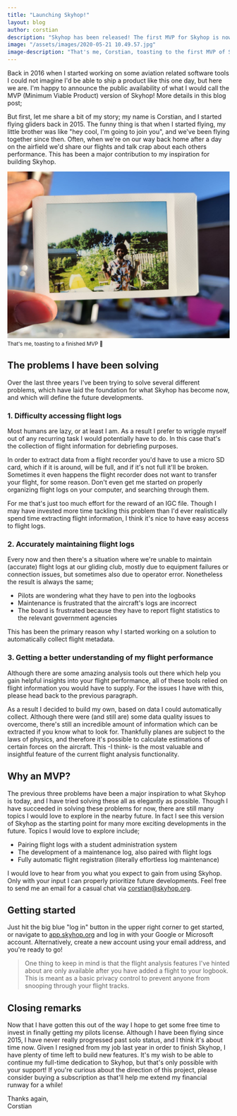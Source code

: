 ```yaml
---
title: "Launching Skyhop!"
layout: blog
author: corstian
description: "Skyhop has been released! The first MVP for Skyhop is now available for you to use. More information in this post ->"
image: "/assets/images/2020-05-21 10.49.57.jpg"
image-description: "That's me, Corstian, toasting to the first MVP of Skyhop"
---
```


Back in 2016 when I started working on some aviation related software tools I could not imagine I'd be able to ship a product like this one day, but here we are. I'm happy to announce the public availability of what I would call the MVP (Minimum Viable Product) version of Skyhop! More details in this blog post;


But first, let me share a bit of my story; my name is Corstian, and I started flying gliders back in 2015. The funny thing is that when I started flying, my little brother was like "hey cool, I'm going to join you", and we've been flying together since then. Often, when we're on our way back home after a day on the airfield we'd share our flights and talk crap about each others performance. This has been a major contribution to my inspiration for building Skyhop.

<img class="relative mx-auto rounded-lg shadow-lg my-10" src="/assets/images/2020-05-21 10.49.57.jpg" alt="Toasting to the release of the Skyhop minimum viable product" />
<small>That's me, toasting to a finished MVP 🥳</small>


## The problems I have been solving
Over the last three years I've been trying to solve several different problems, which have laid the foundation for what Skyhop has become now, and which will define the future developments.


### 1. Difficulty accessing flight logs
Most humans are lazy, or at least I am. As a result I prefer to wriggle myself out of any recurring task I would potentially have to do. In this case that's the collection of flight information for debriefing purposes.

In order to extract data from a flight recorder you'd have to use a micro SD card, which if it is around, will be full, and if it's not full it'll be broken. Sometimes it even happens the flight recorder does not want to transfer your flight, for some reason. Don't even get me started on properly organizing flight logs on your computer, and searching through them.

For me that's just too much effort for the reward of an IGC file. Though I may have invested more time tackling this problem than I'd ever realistically spend time extracting flight information, I think it's nice to have easy access to flight logs.


### 2. Accurately maintaining flight logs

Every now and then there's a situation where we're unable to maintain (accurate) flight logs at our gliding club, mostly due to equipment failures or connection issues, but sometimes also due to operator error. Nonetheless the result is always the same;

- Pilots are wondering what they have to pen into the logbooks
- Maintenance is frustrated that the aircraft's logs are incorrect
- The board is frustrated because they have to report flight statistics to the relevant government agencies

This has been the primary reason why I started working on a solution to automatically collect flight metadata.


### 3. Getting a better understanding of my flight performance

Although there are some amazing analysis tools out there which help you gain helpful insights into your flight performance, all of these tools relied on flight information you would have to supply. For the issues I have with this, please head back to the previous paragraph.

As a result I decided to build my own, based on data I could automatically collect. Although there were (and still are) some data quality issues to overcome, there's still an incredible amount of information which can be extracted if you know what to look for. Thankfully planes are subject to the laws of physics, and therefore it's possible to calculate estimations of certain forces on the aircraft. This -I think- is the most valuable and insightful feature of the current flight analysis functionality.


## Why an MVP?

The previous three problems have been a major inspiration to what Skyhop is today, and I have tried solving these all as elegantly as possible. Though I have succeeded in solving these problems for now, there are still many topics I would love to explore in the nearby future. In fact I see this version of Skyhop as the starting point for many more exciting developments in the future. Topics I would love to explore include;

- Pairing flight logs with a student administration system
- The development of a maintenance log, also paired with flight logs
- Fully automatic flight registration (literally effortless log maintenance)

I would love to hear from you what you expect to gain from using Skyhop. Only with your input I can properly prioritize future developments. Feel free to send me an email for a casual chat via [corstian@skyhop.org](mailto:corstian@skyhop.org).


## Getting started

Just hit the big blue "log in" button in the upper right corner to get started, or navigate to [app.skyhop.org](https://app.skyhop.org) and log in with your Google or Microsoft account. Alternatively, create a new account using your email address, and you're ready to go!

> One thing to keep in mind is that the flight analysis features I've hinted about are only available after you have added a flight to your logbook. This is meant as a basic privacy control to prevent anyone from snooping through your flight tracks.


## Closing remarks

Now that I have gotten this out of the way I hope to get some free time to invest in finally getting my pilots license. Although I have been flying since 2015, I have never really progressed past solo status, and I think it's about time now. Given I resigned from my job last year in order to finish Skyhop, I have plenty of time left to build new features. It's my wish to be able to continue my full-time dedication to Skyhop, but that's only possible with your support! If you're curious about the direction of this project, please consider buying a subscription as that'll help me extend my financial runway for a while!


Thanks again,  
Corstian